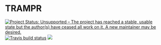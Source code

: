 # TRAMPR

<!-- badges: start -->
[![Project Status: Unsupported – The project has reached a stable, usable state but the author(s) have ceased all work on it. A new maintainer may be desired.](https://www.repostatus.org/badges/latest/unsupported.svg)](https://www.repostatus.org/#unsupported)
[![Travis build status](https://travis-ci.org/richfitz/TRAMPR.svg?branch=master)](https://travis-ci.org/richfitz/TRAMPR)
[![](http://www.r-pkg.org/badges/version/cyphr)](https://cran.r-project.org/package=TRAMPR)
<!-- badges: end -->
